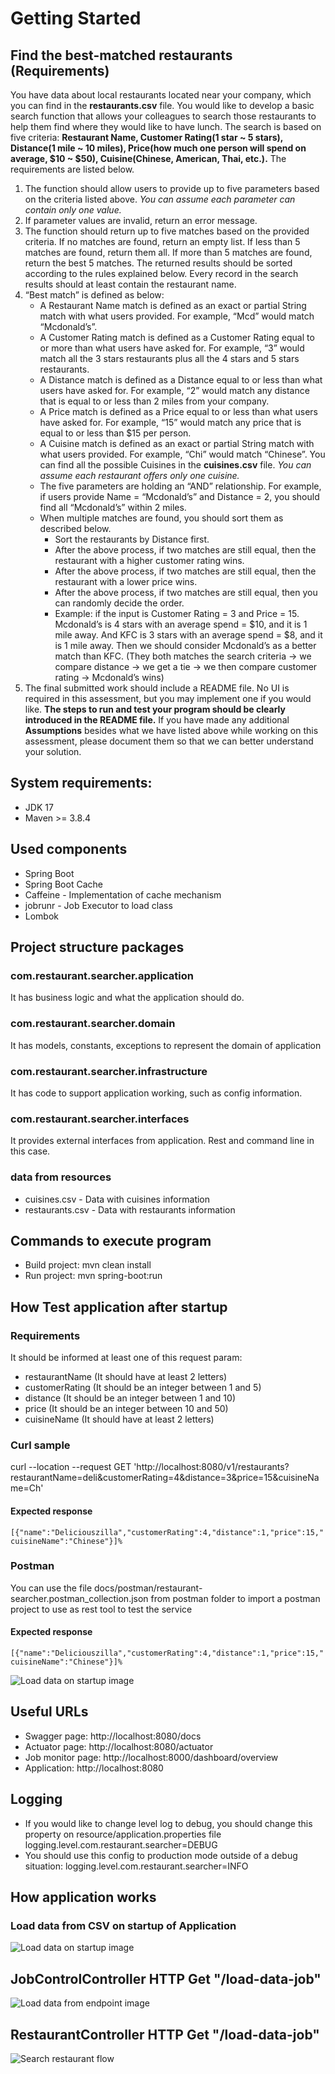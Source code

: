 # Getting Started
## Find the best-matched restaurants (Requirements)
You have data about local restaurants located near your company, which you can find in the **restaurants.csv** file. You would like to develop a basic search function that allows your colleagues to search those restaurants to help them find where they would like to have lunch. The search is based on five criteria: **Restaurant Name, Customer Rating(1 star ~ 5 stars), Distance(1 mile ~ 10 miles), Price(how much one person will spend on average, $10 ~ $50), Cuisine(Chinese, American, Thai, etc.).** The requirements are listed below.

1. The function should allow users to provide up to five parameters based on the criteria listed above. *You can assume each parameter can contain only one value.*
2. If parameter values are invalid, return an error message.
3. The function should return up to five matches based on the provided criteria. If no matches are found, return an empty list. If less than 5 matches are found, return them all. If more than 5 matches are found, return the best 5 matches. The returned results should be sorted according to the rules explained below. Every record in the search results should at least contain the restaurant name.
4. “Best match” is defined as below:
    - A Restaurant Name match is defined as an exact or partial String match with what users provided. For example, “Mcd” would match “Mcdonald’s”.
    - A Customer Rating match is defined as a Customer Rating equal to or more than what users have asked for. For example, “3” would match all the 3 stars restaurants plus all the 4 stars and 5 stars restaurants.
    - A Distance match is defined as a Distance equal to or less than what users have asked for. For example, “2” would match any distance that is equal to or less than 2 miles from your company.
    - A Price match is defined as a Price equal to or less than what users have asked for. For example, “15” would match any price that is equal to or less than $15 per person.
    - A Cuisine match is defined as an exact or partial String match with what users provided. For example, “Chi” would match “Chinese”. You can find all the possible Cuisines in the **cuisines.csv** file. *You can assume each restaurant offers only one cuisine.*
    - The five parameters are holding an “AND” relationship. For example, if users provide Name = “Mcdonald’s” and Distance = 2, you should find all “Mcdonald’s” within 2 miles.
    - When multiple matches are found, you should sort them as described below.
        - Sort the restaurants by Distance first.
        - After the above process, if two matches are still equal, then the restaurant with a higher customer rating wins.
        - After the above process, if two matches are still equal, then the restaurant with a lower price wins.
        - After the above process, if two matches are still equal, then you can randomly decide the order.
        - Example: if the input is Customer Rating = 3 and Price = 15. Mcdonald’s is 4 stars with an average spend = $10, and it is 1 mile away. And KFC is 3 stars with an average spend = $8, and it is 1 mile away. Then we should consider Mcdonald’s as a better match than KFC. (They both matches the search criteria -> we compare distance -> we get a tie -> we then compare customer rating -> Mcdonald’s wins)
5. The final submitted work should include a README file. No UI is required in this assessment, but you may implement one if you would like. **The steps to run and test your program should be clearly introduced in the README file.** If you have made any additional **Assumptions** besides what we have listed above while working on this assessment, please document them so that we can better understand your solution.

## System requirements:
- JDK 17
- Maven >= 3.8.4

## Used components
- Spring Boot
- Spring Boot Cache
- Caffeine - Implementation of cache mechanism
- jobrunr - Job Executor to load class
- Lombok

## Project structure packages

### com.restaurant.searcher.application

It has business logic and what the application should do.

### com.restaurant.searcher.domain

It has models, constants, exceptions to represent the domain of application

### com.restaurant.searcher.infrastructure

It has code to support application working, such as config information.

### com.restaurant.searcher.interfaces

It provides external interfaces from application. Rest and command line in this case.

### data from resources
- cuisines.csv - Data with cuisines information
- restaurants.csv - Data with restaurants information

## Commands to execute program

- Build project: mvn clean install
- Run project: mvn spring-boot:run

## How Test application after startup

### Requirements

It should be informed at least one of this request param:
- restaurantName (It should have at least 2 letters)
- customerRating (It should be an integer between 1 and 5)
- distance (It should be an integer between 1 and 10)
- price (It should be an integer between 10 and 50)
- cuisineName (It should have at least 2 letters)


### Curl sample

curl --location --request GET 'http://localhost:8080/v1/restaurants?restaurantName=deli&customerRating=4&distance=3&price=15&cuisineName=Ch'

#### Expected response
``
[{"name":"Deliciouszilla","customerRating":4,"distance":1,"price":15,"cuisineName":"Chinese"}]%
``
### Postman

You can use the file docs/postman/restaurant-searcher.postman_collection.json from postman folder to import a postman project to use as
rest tool to test the service

#### Expected response

``
[{"name":"Deliciouszilla","customerRating":4,"distance":1,"price":15,"cuisineName":"Chinese"}]%
``

![](docs/img/postman-evidence.png "Load data on startup image")

## Useful URLs

- Swagger page: http://localhost:8080/docs
- Actuator page: http://localhost:8080/actuator
- Job monitor page: http://localhost:8000/dashboard/overview
- Application: http://localhost:8080

## Logging

- If you would like to change level log to debug, you should change this property on resource/application.properties file
logging.level.com.restaurant.searcher=DEBUG
- You should use this config to production mode outside of a debug situation:
logging.level.com.restaurant.searcher=INFO

## How application works

### Load data from CSV on startup of Application

![](docs/img/load-csv-data-on-startup.png "Load data on startup image")

## JobControlController HTTP Get "/load-data-job"

![](docs/img/load-csv-data-from-endpoint.png "Load data from endpoint image")

## RestaurantController HTTP Get "/load-data-job"

![](docs/img/flow-restaurant-search.png "Search restaurant flow")
